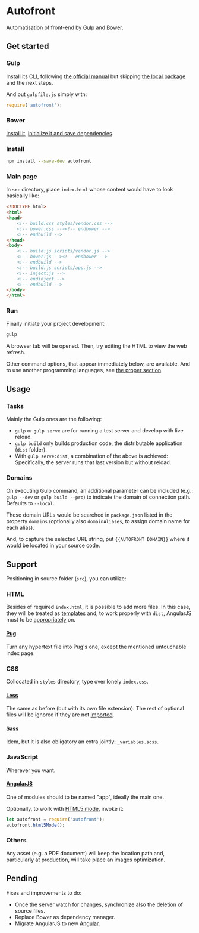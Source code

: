 # Autofront

Automatisation of front-end by [Gulp](https://gulpjs.com) and [Bower](https://bower.io).

## Get started

### Gulp

Install its CLI, following [the official manual](https://gulpjs.com/docs/en/getting-started/quick-start/) but skipping [the local package](https://gulpjs.com/docs/en/getting-started/quick-start/#install-the-gulp-package-in-your-devdependencies) and the next steps.

And put `gulpfile.js` simply with:

```js
require('autofront');
```

### Bower

[Install it](https://bower.io/#install-bower), [initialize it and save dependencies](https://bower.io/#save-packages).

### Install

```sh
npm install --save-dev autofront
```

### Main page

In `src` directory, place `index.html` whose content would have to look basically like:

```html
<!DOCTYPE html>
<html>
<head>
	<!-- build:css styles/vendor.css -->
	<!-- bower:css --><!-- endbower -->
	<!-- endbuild -->
</head>
<body>
	<!-- build:js scripts/vendor.js -->
	<!-- bower:js --><!-- endbower -->
	<!-- endbuild -->
	<!-- build:js scripts/app.js -->
	<!-- inject:js -->
	<!-- endinject -->
	<!-- endbuild -->
</body>
</html>
```

### Run

Finally initiate your project development:

```sh
gulp
```

A browser tab will be opened. Then, try editing the HTML to view the web refresh.

Other command options, that appear immediately below, are available. And to use another programming languages, see [the proper section](#support).

## Usage

### Tasks

Mainly the Gulp ones are the following:

- `gulp` or `gulp serve` are for running a test server and develop with live reload.
- `gulp build` only builds production code, the distributable application (`dist` folder).
- With `gulp serve:dist`, a combination of the above is achieved: Specifically, the server runs that last version but without reload.

### Domains

On executing Gulp command, an additional parameter can be included (e.g.: `gulp --dev` or `gulp build --pro`) to indicate the domain of connection path. Defaults to `--local`.

These domain URLs would be searched in `package.json` listed in the property `domains` (optionally also `domainAliases`, to assign domain name for each alias).

And, to capture the selected URL string, put `{{AUTOFRONT_DOMAIN}}` where it would be located in your source code.

## Support

Positioning in source folder (`src`), you can utilize:

### HTML

Besides of required `index.html`, it is possible to add more files. In this case, they will be treated as [templates](https://docs.angularjs.org/api/ng/directive/ngInclude) and, to work properly with `dist`, AngularJS must to be [appropriately](#angularjs) on.

#### [Pug](https://pugjs.org)

Turn any hypertext file into Pug's one, except the mentioned untouchable index page.

### CSS

Collocated in `styles` directory, type over lonely `index.css`.

#### [Less](https://lesscss.org)

The same as before (but with its own file extension). The rest of optional files will be ignored if they are not [imported](https://lesscss.org/features/#import-atrules-feature).

#### [Sass](https://sass-lang.com)

Idem, but it is also obligatory an extra jointly: `_variables.scss`.

### JavaScript

Wherever you want.

#### [AngularJS](https://angularjs.org)

One of modules should to be named "app", ideally the main one.

Optionally, to work with [HTML5 mode](https://docs.angularjs.org/api/ng/provider/$locationProvider#html5Mode), invoke it:

```js
let autofront = require('autofront');
autofront.html5Mode();
```

### Others

Any asset (e.g. a PDF document) will keep the location path and, particularly at production, will take place an images optimization.

## Pending

Fixes and improvements to do:

- Once the server watch for changes, synchronize also the deletion of source files.
- Replace Bower as dependency manager.
- Migrate AngularJS to new [Angular](https://angular.io).